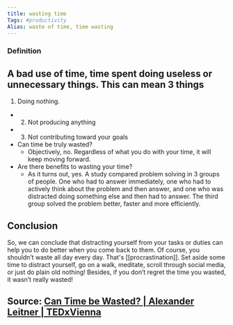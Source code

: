 ```yaml
---
title: wasting time
Tags: #productivity
Alias: waste of time, time wasting
---
```


### Definition
A bad use of time, time spent doing useless or unnecessary things. This can mean 3 things
-
  1. Doing nothing.
-
  2. Not producing anything
-
  3. Not contributing toward your goals
- Can time be truly wasted?
	- Objectively, no. Regardless of what you do with your time, it will keep moving forward.
- Are there benefits to wasting your time?
	- As it turns out, yes. A study compared problem solving in 3 groups of people. One who had to answer immediately, one who had to actively think about the problem and then answer, and one who was distracted doing something else and then had to answer. The third group solved the problem better, faster and more efficiently.
## Conclusion
So, we can conclude that distracting yourself from your tasks or duties can help you to do better when you come back to them.
Of course, you shouldn’t waste all day every day. That's [[procrastination]]. Set aside some time to distract yourself, go on a walk, meditate, scroll through social media, or just do plain old nothing!
 Besides, if you don’t regret the time you wasted, it wasn’t really wasted!
## Source: [Can Time be Wasted? | Alexander Leitner | TEDxVienna](https://youtu.be/sU_FjCatI58)